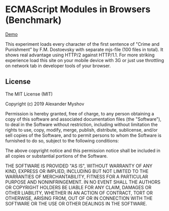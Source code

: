 # ECMAScript Modules in Browsers (Benchmark)

[Demo](https://esmtest.myshov.com)

This experiment loads every character of the first sentence of "Crime and Punishment" by F.M. Dostoevsky with separate mjs-file (100 files in total). It shows real advantage using HTTP/2 against HTTP/1.1. For more striking experience load this site on your mobile device with 3G or just use throttling on network tab in developer tools of your browser.

## License

The MIT License (MIT)

Copyright (c) 2019 Alexander Myshov

Permission is hereby granted, free of charge, to any person obtaining a copy
of this software and associated documentation files (the "Software"), to deal
in the Software without restriction, including without limitation the rights
to use, copy, modify, merge, publish, distribute, sublicense, and/or sell
copies of the Software, and to permit persons to whom the Software is
furnished to do so, subject to the following conditions:

The above copyright notice and this permission notice shall be included in all
copies or substantial portions of the Software.

THE SOFTWARE IS PROVIDED "AS IS", WITHOUT WARRANTY OF ANY KIND, EXPRESS OR
IMPLIED, INCLUDING BUT NOT LIMITED TO THE WARRANTIES OF MERCHANTABILITY,
FITNESS FOR A PARTICULAR PURPOSE AND NONINFRINGEMENT. IN NO EVENT SHALL THE
AUTHORS OR COPYRIGHT HOLDERS BE LIABLE FOR ANY CLAIM, DAMAGES OR OTHER
LIABILITY, WHETHER IN AN ACTION OF CONTRACT, TORT OR OTHERWISE, ARISING FROM,
OUT OF OR IN CONNECTION WITH THE SOFTWARE OR THE USE OR OTHER DEALINGS IN THE
SOFTWARE.
